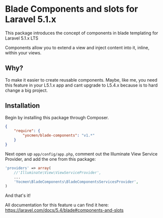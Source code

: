 Blade Components and slots for Laravel 5.1.x
==============
This package introduces the concept of components in blade templating for Laravel 5.1.x LTS

Components allow you to extend a view and inject content into it, inline, within your views.

Why?
---
To make it easier to create reusable components. Maybe, like me, you need this feature in your L5.1.x app and cant upgrade to L5.4.x because is to hard change a big project.

Installation
------------
Begin by installing this package through Composer.

```json
{
    "require": {
        "yocmen/blade-components": "v1.*"
    }
}
```
Next open up `app/config/app.php`, comment out the Illuminate View Service Provider, and add the one from this package:
```php
'providers' => array(
    //'Illuminate\View\ViewServiceProvider',
    ...
    'Yocmen\BladeComponents\BladeComponentsServicesProvider',
)
```

And that's it!

All documentation for this feature u can find it here: https://laravel.com/docs/5.4/blade#components-and-slots
